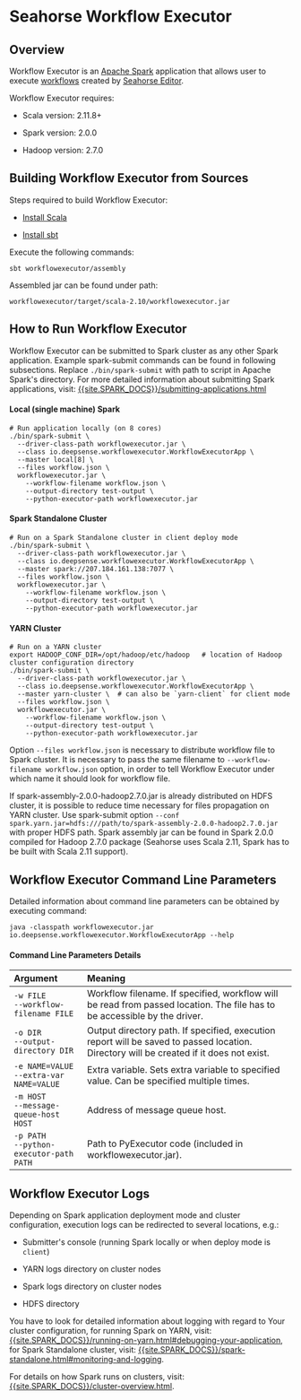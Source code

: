 # Seahorse Workflow Executor

## Overview

Workflow Executor is an <a target="_blank" href="http://spark.apache.org">Apache Spark</a>
application that allows user to execute <a target="_blank" href="http://seahorse.deepsense.io/docs/latest/workflowfile.html">workflows</a> created by <a target="_blank" href="http://editor.seahorse.deepsense.io"/>Seahorse Editor</a>.

Workflow Executor requires:

* Scala version: 2.11.8+

* Spark version: 2.0.0

* Hadoop version: 2.7.0

## Building Workflow Executor from Sources

Steps required to build Workflow Executor:

* <a target="_blank" href="http://www.scala-lang.org/download/install.html">Install Scala</a>

* <a target="_blank" href="http://www.scala-sbt.org/release/tutorial/Installing-sbt-on-Linux.html">Install sbt</a>

Execute the following commands:

    sbt workflowexecutor/assembly

Assembled jar can be found under path:

``workflowexecutor/target/scala-2.10/workflowexecutor.jar``

## How to Run Workflow Executor

Workflow Executor can be submitted to Spark cluster as any other Spark application.
Example spark-submit commands can be found in following subsections.
Replace `./bin/spark-submit` with path to script in Apache Spark's directory.
For more detailed information about submitting Spark applications, visit:
<a target="_blank" href="{{site.SPARK_DOCS}}/submitting-applications.html">{{site.SPARK_DOCS}}/submitting-applications.html</a>

#### Local (single machine) Spark
    # Run application locally (on 8 cores)
    ./bin/spark-submit \
      --driver-class-path workflowexecutor.jar \
      --class io.deepsense.workflowexecutor.WorkflowExecutorApp \
      --master local[8] \
      --files workflow.json \
      workflowexecutor.jar \
        --workflow-filename workflow.json \
        --output-directory test-output \
        --python-executor-path workflowexecutor.jar

#### Spark Standalone Cluster
    # Run on a Spark Standalone cluster in client deploy mode
    ./bin/spark-submit \
      --driver-class-path workflowexecutor.jar \
      --class io.deepsense.workflowexecutor.WorkflowExecutorApp \
      --master spark://207.184.161.138:7077 \
      --files workflow.json \
      workflowexecutor.jar \
        --workflow-filename workflow.json \
        --output-directory test-output \
        --python-executor-path workflowexecutor.jar

#### YARN Cluster
    # Run on a YARN cluster
    export HADOOP_CONF_DIR=/opt/hadoop/etc/hadoop   # location of Hadoop cluster configuration directory
    ./bin/spark-submit \
      --driver-class-path workflowexecutor.jar \
      --class io.deepsense.workflowexecutor.WorkflowExecutorApp \
      --master yarn-cluster \  # can also be `yarn-client` for client mode
      --files workflow.json \
      workflowexecutor.jar \
        --workflow-filename workflow.json \
        --output-directory test-output \
        --python-executor-path workflowexecutor.jar

Option ``--files workflow.json`` is necessary to distribute workflow file to Spark cluster.
It is necessary to pass the same filename to ``--workflow-filename workflow.json`` option,
in order to tell Workflow Executor under which name it should look for workflow file.

If spark-assembly-2.0.0-hadoop2.7.0.jar is already distributed
on HDFS cluster, it is possible to reduce time necessary for files propagation on YARN cluster.
Use spark-submit option
``--conf spark.yarn.jar=hdfs:///path/to/spark-assembly-2.0.0-hadoop2.7.0.jar``
with proper HDFS path.
Spark assembly jar can be found in Spark 2.0.0 compiled for
Hadoop 2.7.0 package (Seahorse uses Scala 2.11, Spark has to be built with Scala 2.11 support).



## Workflow Executor Command Line Parameters

Detailed information about command line parameters can be obtained by executing command:

``java -classpath workflowexecutor.jar io.deepsense.workflowexecutor.WorkflowExecutorApp --help``

#### Command Line Parameters Details

| Argument                                                        | Meaning |
|:----------------------------------------------------------------|:--------|
| ``-w FILE``<BR/>``--workflow-filename FILE``                    | Workflow filename. If specified, workflow will be read from passed location. The file has to be accessible by the driver. |
| ``-o DIR``<BR/>``--output-directory DIR``                       | Output directory path. If specified, execution report will be saved to passed location. Directory will be created if it does not exist. |
| ``-e NAME=VALUE``<BR/>``--extra-var NAME=VALUE``                | Extra variable. Sets extra variable to specified value. Can be specified multiple times. |
| ``-m HOST``<BR/>``--message-queue-host HOST``                   | Address of message queue host. |
| ``-p PATH``<BR/>``--python-executor-path PATH``                 | Path to PyExecutor code (included in workflowexecutor.jar). |


## Workflow Executor Logs

Depending on Spark application deployment mode and cluster configuration, execution logs can be
redirected to several locations, e.g.:

* Submitter's console (running Spark locally or when deploy mode is `client`)

* YARN logs directory on cluster nodes

* Spark logs directory on cluster nodes

* HDFS directory

You have to look for detailed information about logging with regard to Your cluster configuration,
for running Spark on YARN, visit:
<a target="_blank" href="{{site.SPARK_DOCS}}/running-on-yarn.html#debugging-your-application">{{site.SPARK_DOCS}}/running-on-yarn.html#debugging-your-application</a>,
for Spark Standalone cluster, visit:
<a target="_blank" href="{{site.SPARK_DOCS}}/spark-standalone.html#monitoring-and-logging">{{site.SPARK_DOCS}}/spark-standalone.html#monitoring-and-logging</a>.

For details on how Spark runs on clusters, visit:
<a target="_blank" href="{{site.SPARK_DOCS}}/cluster-overview.html">{{site.SPARK_DOCS}}/cluster-overview.html</a>.
